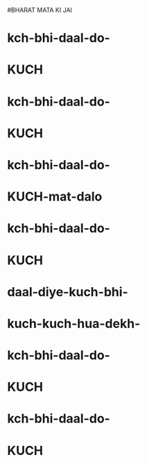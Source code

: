 <!--BAHRAT MATA KI JAI-->
#BHARAT MATA KI JAI
# kch-bhi-daal-do-
<!-- JAI MATA DI -->
# KUCH
<!-- KUCH BHI -->
# kch-bhi-daal-do-
<!-- Write your comments here -->
# KUCH
<!-- KUCH BHI -->
# kch-bhi-daal-do-
<!-- Write your comments here -->
# KUCH-mat-dalo
<!-- KUCH BHI -->
# kch-bhi-daal-do-
<!-- Write your comments here -->
# KUCH
<!-- KUCH BHI -->
# daal-diye-kuch-bhi-
<!-- Write your comments here -->
# kuch-kuch-hua-dekh-
<!-- KUCH BHI SAYAD -->
# kch-bhi-daal-do-
<!-- Write your comments here -->
# KUCH
<!-- KUCH BHI -->
# kch-bhi-daal-do-
<!-- Write your comments here -->
# KUCH
<!-- KUCH BHI -->
